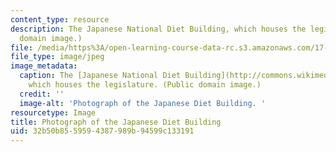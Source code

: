 ```yaml
---
content_type: resource
description: The Japanese National Diet Building, which houses the legislature. (Public
  domain image.)
file: /media/https%3A/open-learning-course-data-rc.s3.amazonaws.com/17-537-politics-and-policy-in-contemporary-japan-spring-2009/32b50b8559594387989b94599c133191_17-537s09-th.jpg
file_type: image/jpeg
image_metadata:
  caption: The [Japanese National Diet Building](http://commons.wikimedia.org/wiki/File:Japanese_national_diet_building.jpg),
    which houses the legislature. (Public domain image.)
  credit: ''
  image-alt: 'Photograph of the Japanese Diet Building. '
resourcetype: Image
title: Photograph of the Japanese Diet Building
uid: 32b50b85-5959-4387-989b-94599c133191
---
```


